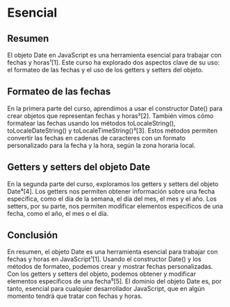 # Esencial

## Resumen
El objeto Date en JavaScript es una herramienta esencial para trabajar con fechas y horas¹[1]. Este curso ha explorado dos aspectos clave de su uso: el formateo de las fechas y el uso de los getters y setters del objeto.

## Formateo de las fechas
En la primera parte del curso, aprendimos a usar el constructor Date() para crear objetos que representan fechas y horas²[2]. También vimos cómo formatear las fechas usando los métodos toLocaleString(), toLocaleDateString() y toLocaleTimeString()³[3]. Estos métodos permiten convertir las fechas en cadenas de caracteres con un formato personalizado para la fecha y la hora, según la zona horaria local.

## Getters y setters del objeto Date
En la segunda parte del curso, exploramos los getters y setters del objeto Date⁴[4]. Los getters nos permiten obtener información sobre una fecha específica, como el día de la semana, el día del mes, el mes y el año. Los setters, por su parte, nos permiten modificar elementos específicos de una fecha, como el año, el mes o el día.

## Conclusión
En resumen, el objeto Date es una herramienta esencial para trabajar con fechas y horas en JavaScript¹[1]. Usando el constructor Date() y los métodos de formateo, podemos crear y mostrar fechas personalizadas. Con los getters y setters del objeto, podemos obtener y modificar elementos específicos de una fecha⁵[5]. El dominio del objeto Date es, por tanto, esencial para cualquier desarrollador JavaScript, que en algún momento tendrá que tratar con fechas y horas.